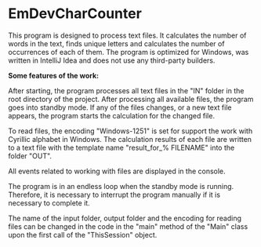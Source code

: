 # EmDevCharCounter

This program is designed to process text files. It calculates the number of words in the text, finds unique letters and calculates the number of occurrences of each of them. The program is optimized for Windows, was written in IntelliJ Idea and does not use any third-party builders.

<b>Some features of the work:</b>

After starting, the program processes all text files in the "IN" folder in the root directory of the project. After processing all available files, the program goes into standby mode. If any of the files changes, or a new text file appears, the program starts the calculation for the changed file.

To read files, the encoding "Windows-1251" is set for support the work with Cyrillic alphabet in Windows.
The calculation results of each file are written to a text file with the template name "result_for_% FILENAME" into the folder "OUT".

All events related to working with files are displayed in the console.

The program is in an endless loop when the standby mode is running. Therefore, it is necessary to interrupt the program manually if it is necessary to complete it.

The name of the input folder, output folder and the encoding for reading files can be changed in the code in the "main" method of the "Main" class upon the first call of the "ThisSession" object.
